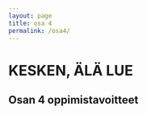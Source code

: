 ```yaml
---
layout: page
title: osa 4
permalink: /osa4/
---
```


<div class="important">
  <h1>KESKEN, ÄLÄ LUE</h1>
</div>

## Osan 4 oppimistavoitteet